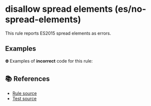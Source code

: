 # disallow spread elements (es/no-spread-elements)

This rule reports ES2015 spread elements as errors.

## Examples

⛔ Examples of **incorrect** code for this rule:

<eslint-playground type="bad" code="/*eslint es/no-spread-elements: error */
const a1 = [1, 2, ...array]
foo(...a, ...b)
" />

## 📚 References

- [Rule source](https://github.com/mysticatea/eslint-plugin-es/blob/v1.4.0/lib/rules/no-spread-elements.js)
- [Test source](https://github.com/mysticatea/eslint-plugin-es/blob/v1.4.0/tests/lib/rules/no-spread-elements.js)
